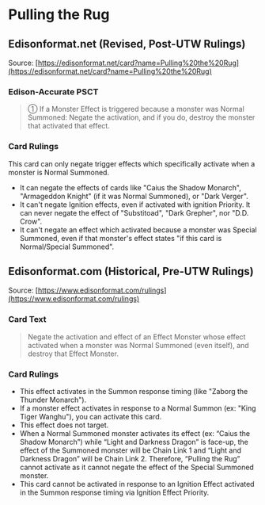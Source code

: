 # Pulling the Rug

## Edisonformat.net (Revised, Post-UTW Rulings)

Source: [https://edisonformat.net/card?name=Pulling%20the%20Rug](https://edisonformat.net/card?name=Pulling%20the%20Rug)

### Edison-Accurate PSCT

> ① If a Monster Effect is triggered because a monster was Normal Summoned:
> Negate the activation, and if you do, destroy the monster that activated that effect.

### Card Rulings

This card can only negate trigger effects which specifically activate when a monster is Normal Summoned.
*   It can negate the effects of cards like "Caius the Shadow Monarch", "Armageddon Knight" (if it was Normal Summoned), or "Dark Verger".
*   It can't negate Ignition effects, even if activated with ignition Priority.
It can never negate the effect of "Substitoad", "Dark Grepher", nor "D.D. Crow".
*   It can't negate an effect which activated because a monster was Special Summoned, even if that monster's effect states "if this card is Normal/Special Summoned".


## Edisonformat.com (Historical, Pre-UTW Rulings)

Source: [https://www.edisonformat.com/rulings](https://www.edisonformat.com/rulings)

### Card Text

> Negate the activation and effect of an Effect Monster whose effect activated when a monster was Normal Summoned (even itself), and destroy that Effect Monster.

### Card Rulings

*   This effect activates in the Summon response timing (like "Zaborg the Thunder Monarch").
*   If a monster effect activates in response to a Normal Summon (ex: "King Tiger Wanghu"), you can activate this card.
*   This effect does not target.
*   When a Normal Summoned monster activates its effect (ex: “Caius the Shadow Monarch”) while “Light and Darkness Dragon” is face-up, the effect of the Summoned monster will be Chain Link 1 and “Light and Darkness Dragon” will be Chain Link 2. Therefore, “Pulling the Rug” cannot activate as it cannot negate the effect of the Special Summoned monster.
*   This card cannot be activated in response to an Ignition Effect activated in the Summon response timing via Ignition Effect Priority.


